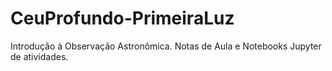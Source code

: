 # CeuProfundo-PrimeiraLuz
Introdução à Observação Astronômica. Notas de Aula e Notebooks Jupyter de atividades.
